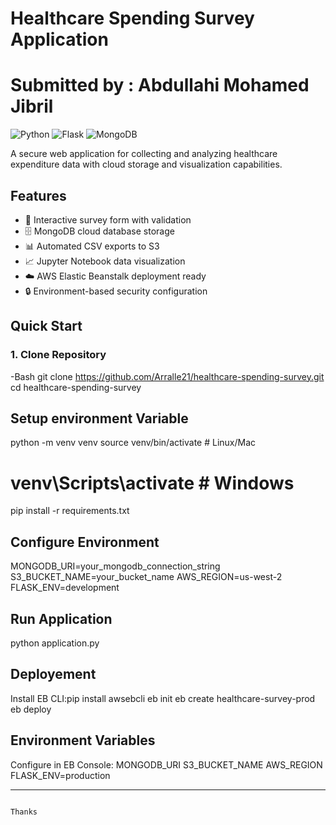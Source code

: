 # Healthcare Spending Survey Application
# Submitted by : Abdullahi Mohamed Jibril

![Python](https://img.shields.io/badge/python-3.11%2B-blue)
![Flask](https://img.shields.io/badge/flask-2.3.2-green)
![MongoDB](https://img.shields.io/badge/MongoDB-Atlas-brightgreen)

A secure web application for collecting and analyzing healthcare expenditure data with cloud storage and visualization capabilities.

## Features

- 📝 Interactive survey form with validation
- 🗄️ MongoDB cloud database storage
- 📊 Automated CSV exports to S3
- 📈 Jupyter Notebook data visualization
- ☁️ AWS Elastic Beanstalk deployment ready
- 🔒 Environment-based security configuration

## Quick Start

### 1. Clone Repository
-Bash
git clone https://github.com/Arralle21/healthcare-spending-survey.git
cd healthcare-spending-survey

## Setup environment Variable

python -m venv venv
source venv/bin/activate  # Linux/Mac
# venv\Scripts\activate  # Windows
pip install -r requirements.txt

## Configure Environment 
MONGODB_URI=your_mongodb_connection_string
S3_BUCKET_NAME=your_bucket_name
AWS_REGION=us-west-2
FLASK_ENV=development

## Run Application
python application.py

## Deployement 
Install EB CLI:pip install awsebcli
eb init
eb create healthcare-survey-prod
eb deploy

## Environment Variables
Configure in EB Console:
MONGODB_URI
S3_BUCKET_NAME
AWS_REGION
FLASK_ENV=production

________________________________________________________________________________________________________________________________________________________________________________________________________________
                                                                                           Thanks

